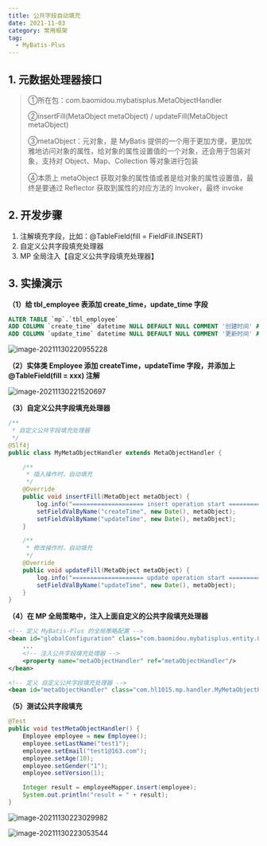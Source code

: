 ```yaml
---
title: 公共字段自动填充
date: 2021-11-03
category: 常用框架
tag:
  - MyBatis-Plus
---
```


## 1. 元数据处理器接口

> ①所在包：com.baomidou.mybatisplus.MetaObjectHandler
>
> ②insertFill(MetaObject metaObject) / updateFill(MetaObject metaObject)
>
> ③metaObject：元对象，是 MyBatis 提供的一个用于更加方便，更加优雅地访问对象的属性，给对象的属性设置值的一个对象，还会用于包装对象，支持对 Object、Map、Collection 等对象进行包装
>
> ④本质上 metaObject 获取对象的属性值或者是给对象的属性设置值，最终是要通过 Reflector 获取到属性的对应方法的 Invoker，最终 invoke

## 2. 开发步骤

1. 注解填充字段，比如：@TableField(fill = FieldFill.INSERT)
2. 自定义公共字段填充处理器
3. MP 全局注入【自定义公共字段填充处理器】

## 3. 实操演示

**（1）给 tbl_employee 表添加 create_time，update_time 字段**

```sql
ALTER TABLE `mp`.`tbl_employee` 
ADD COLUMN `create_time` datetime NULL DEFAULT NULL COMMENT '创建时间' AFTER `del_flag`,
ADD COLUMN `update_time` datetime NULL DEFAULT NULL COMMENT '更新时间' AFTER `create_time`;
```

![image-20211130220955228](http://img.hl1015.top/blog/image-20211130220955228.png)

**（2）实体类 Employee 添加 createTime，updateTime 字段，并添加上 @TableField(fill = xxx) 注解**

![image-20211130221520697](http://img.hl1015.top/blog/image-20211130221520697.png)

**（3）自定义公共字段填充处理器**

```java
/**
 * 自定义公共字段填充处理器
 */
@Slf4j
public class MyMetaObjectHandler extends MetaObjectHandler {

    /**
     * 插入操作时，自动填充
     */
    @Override
    public void insertFill(MetaObject metaObject) {
        log.info("==================== insert operation start ====================");
        setFieldValByName("createTime", new Date(), metaObject);
        setFieldValByName("updateTime", new Date(), metaObject);
    }

    /**
     * 修改操作时，自动填充
     */
    @Override
    public void updateFill(MetaObject metaObject) {
        log.info("==================== update operation start ====================");
        setFieldValByName("updateTime", new Date(), metaObject);
    }
}
```

**（4）在 MP 全局策略中，注入上面自定义的公共字段填充处理器**

```xml
<!-- 定义 MyBatis-Plus 的全局策略配置 -->
<bean id="globalConfiguration" class="com.baomidou.mybatisplus.entity.GlobalConfiguration">
	...
	<!-- 注入公共字段填充处理器 -->
    <property name="metaObjectHandler" ref="metaObjectHandler"/>
</bean>

<!-- 定义 自定义公共字段填充处理器 -->
<bean id="metaObjectHandler" class="com.hl1015.mp.handler.MyMetaObjectHandler"/>
```

**（5）测试公共字段填充**

```java
@Test
public void testMetaObjectHandler() {
	Employee employee = new Employee();
	employee.setLastName("test1");
	employee.setEmail("test1@163.com");
	employee.setAge(10);
	employee.setGender("1");
	employee.setVersion(1);

	Integer result = employeeMapper.insert(employee);
	System.out.println("result = " + result);
}
```

![image-20211130223029982](http://img.hl1015.top/blog/image-20211130223029982.png)

![image-20211130223053544](http://img.hl1015.top/blog/image-20211130223053544.png)